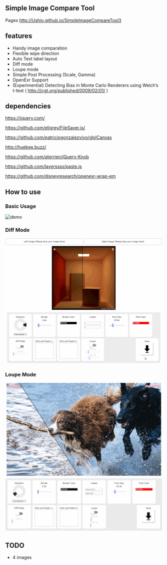 ## Simple Image Compare Tool
Pages
http://Ushio.github.io/SimpleImageCompareTool3

## features 
- Handy image comparation
- Flexible wipe direction
- Auto Text label layout
- Diff mode
- Loupe mode
- Simple Post Processing (Scale, Gamma)
- OpenExr Support
- (Experimential) Detecting Bias in Monte Carlo Renderers using Welch’s t-test ( http://jcgt.org/published/0009/02/01/ )

## dependencies 
https://jquery.com/

https://github.com/eligrey/FileSaver.js/

https://github.com/patriciogonzalezvivo/glslCanvas

http://huebee.buzz/

https://github.com/aterrien/jQuery-Knob

https://github.com/layerssss/paste.js

https://github.com/disneyresearch/openexr-wrap-em

## How to use
### Basic Usage
![demo](demo.gif)

### Diff Mode
![demo](demo-diff.gif)

### Loupe Mode
![demo](demo-loupe.gif)

## TODO
- 4 images
